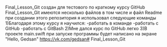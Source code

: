 Final_Lesson_Git создан для тестового по краткому курсу GitHub
Final_Lesson_Git имеются несколько файлов в том числе и файл Readme
при создании этого репозитория я использовал следующие команды
1)Благодаря этому курсу я научился:
-работать в команде
-работать с GitHub
-работать с GitBash
2)Мне дался курс по GitHub легко
3)В проекте main.swift при запуске программы будет написано на экране "Hello, Gedsan"
https://vk.com/gedsan# Final_Lesson_Git

